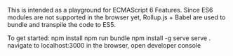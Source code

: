 This is intended as a playground for ECMAScript 6 Features.
Since ES6 modules are not supported in the browser yet, Rollup.js + Babel are used to bundle and transpile the code to ES5.

To get started:
npm install
npm run bundle
npm install -g serve
serve .
navigate to localhost:3000 in the browser, open developer console
